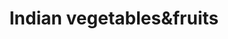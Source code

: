 ---
title: "Indian vegetables&fruits"
url: /pathanadu/indian-vegetablesundfruits/
shop: Allgemein
---